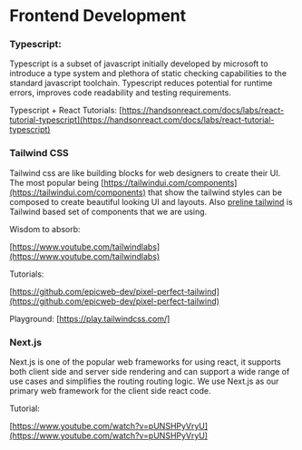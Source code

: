 # Frontend Development

### Typescript:

Typescript is a subset of javascript initially developed by microsoft to introduce a type system and plethora of static checking capabilities to the standard javascript toolchain. Typescript reduces potential for runtime errors, improves code readability and testing requirements.

Typescript + React Tutorials: [https://handsonreact.com/docs/labs/react-tutorial-typescript](https://handsonreact.com/docs/labs/react-tutorial-typescript)

### Tailwind CSS

Tailwind css are like building blocks for web designers to create their UI. The most popular being [https://tailwindui.com/components](https://tailwindui.com/components) that show the tailwind styles can be composed to create beautiful looking UI and layouts. Also [preline tailwind](https://www.google.com/search?client=safari\&rls=en\&q=preline+tailwind\&ie=UTF-8\&oe=UTF-8) is Tailwind based set of components that we are using.

Wisdom to absorb:

[https://www.youtube.com/tailwindlabs](https://www.youtube.com/tailwindlabs)

Tutorials:

[https://github.com/epicweb-dev/pixel-perfect-tailwind](https://github.com/epicweb-dev/pixel-perfect-tailwind)

Playground: \[https://play.tailwindcss.com/]

### Next.js

Next.js is one of the popular web frameworks for using react, it supports both client side and server side rendering and can support a wide range of use cases and simplifies the routing routing logic. We use Next.js as our primary web framework for the client side react code.

Tutorial:

[https://www.youtube.com/watch?v=pUNSHPyVryU](https://www.youtube.com/watch?v=pUNSHPyVryU)
